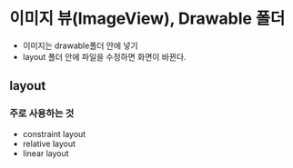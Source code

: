# 이미지 뷰(ImageView), Drawable 폴더

- 이미지는 drawable폴더 안에 넣기
- layout 폴더 안에 파일을 수정하면 화면이 바뀐다.

## layout

### 주로 사용하는 것

- constraint layout
- relative layout
- linear layout
